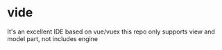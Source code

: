# vide
It's an excellent IDE based on vue/vuex
this repo only supports view and model part, not includes engine
